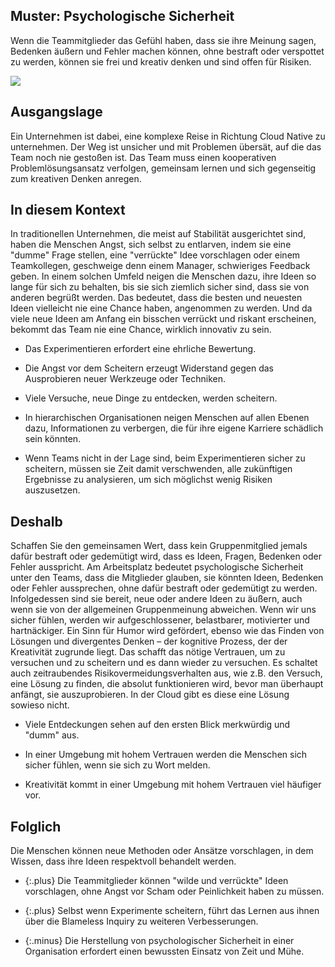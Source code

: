 ## Muster: Psychologische Sicherheit

Wenn die Teammitglieder das Gefühl haben, dass sie ihre Meinung sagen, Bedenken äußern und Fehler machen können, ohne bestraft oder verspottet zu werden, können sie frei und kreativ denken und sind offen für Risiken.

![](../_images/5e15c16c7ff1c6753a5058c9_65.%20Psychological%20safety.png)

## Ausgangslage

Ein Unternehmen ist dabei, eine komplexe Reise in Richtung Cloud Native zu unternehmen.
Der Weg ist unsicher und mit Problemen übersät, auf die das Team noch nie gestoßen ist.
Das Team muss einen kooperativen Problemlösungsansatz verfolgen, gemeinsam lernen und sich gegenseitig zum kreativen Denken anregen.

## In diesem Kontext

In traditionellen Unternehmen, die meist auf Stabilität ausgerichtet sind, haben die Menschen Angst, sich selbst zu entlarven, indem sie eine "dumme" Frage stellen, eine "verrückte" Idee vorschlagen oder einem Teamkollegen, geschweige denn einem Manager, schwieriges Feedback geben.
In einem solchen Umfeld neigen die Menschen dazu, ihre Ideen so lange für sich zu behalten, bis sie sich ziemlich sicher sind, dass sie von anderen begrüßt werden.
Das bedeutet, dass die besten und neuesten Ideen vielleicht nie eine Chance haben, angenommen zu werden.
Und da viele neue Ideen am Anfang ein bisschen verrückt und riskant erscheinen, bekommt das Team nie eine Chance, wirklich innovativ zu sein.

* Das Experimentieren erfordert eine ehrliche Bewertung.

* Die Angst vor dem Scheitern erzeugt Widerstand gegen das Ausprobieren neuer Werkzeuge oder Techniken.

* Viele Versuche, neue Dinge zu entdecken, werden scheitern.

* In hierarchischen Organisationen neigen Menschen auf allen Ebenen dazu, Informationen zu verbergen, die für ihre eigene Karriere schädlich sein könnten.

* Wenn Teams nicht in der Lage sind, beim Experimentieren sicher zu scheitern, müssen sie Zeit damit verschwenden, alle zukünftigen Ergebnisse zu analysieren, um sich möglichst wenig Risiken auszusetzen.

## Deshalb

Schaffen Sie den gemeinsamen Wert, dass kein Gruppenmitglied jemals dafür bestraft oder gedemütigt wird, dass es Ideen, Fragen, Bedenken oder Fehler ausspricht.
Am Arbeitsplatz bedeutet psychologische Sicherheit unter den Teams, dass die Mitglieder glauben, sie könnten Ideen, Bedenken oder Fehler aussprechen, ohne dafür bestraft oder gedemütigt zu werden.
Infolgedessen sind sie bereit, neue oder andere Ideen zu äußern, auch wenn sie von der allgemeinen Gruppenmeinung abweichen.
Wenn wir uns sicher fühlen, werden wir aufgeschlossener, belastbarer, motivierter und hartnäckiger.
Ein Sinn für Humor wird gefördert, ebenso wie das Finden von Lösungen und divergentes Denken &ndash; der kognitive Prozess, der der Kreativität zugrunde liegt.
Das schafft das nötige Vertrauen, um zu versuchen und zu scheitern und es dann wieder zu versuchen.
Es schaltet auch zeitraubendes Risikovermeidungsverhalten aus, wie z.B. den Versuch, eine Lösung zu finden, die absolut funktionieren wird, bevor man überhaupt anfängt, sie auszuprobieren.
In der Cloud gibt es diese eine Lösung sowieso nicht.

* Viele Entdeckungen sehen auf den ersten Blick merkwürdig und "dumm" aus.

* In einer Umgebung mit hohem Vertrauen werden die Menschen sich sicher fühlen, wenn sie sich zu Wort melden.

* Kreativität kommt in einer Umgebung mit hohem Vertrauen viel häufiger vor.

## Folglich

Die Menschen können neue Methoden oder Ansätze vorschlagen, in dem Wissen, dass ihre Ideen respektvoll behandelt werden.

- {:.plus} Die Teammitglieder können "wilde und verrückte" Ideen vorschlagen, ohne Angst vor Scham oder Peinlichkeit haben zu müssen.

- {:.plus} Selbst wenn Experimente scheitern, führt das Lernen aus ihnen über die Blameless Inquiry zu weiteren Verbesserungen.

- {:.minus} Die Herstellung von psychologischer Sicherheit in einer Organisation erfordert einen bewussten Einsatz von Zeit und Mühe.
